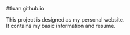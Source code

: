 #tluan.github.io

This project is designed as my personal website.
</br>It contains my basic information and resume.
